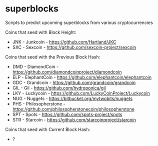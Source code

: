 superblocks
===========

Scripts to predict upcoming superblocks from various cryptocurrencies


Coins that seed with Block Height:
* JNK - Junkcoin - https://github.com/Hartland/JKC
* SXC - Sexcoin - https://github.com/sexcoin-project/sexcoin

Coins that seed with the Previous Block Hash:
* DMD - DiamondCoin - https://github.com/diamondcoinproject/diamondcoin
* ELP - ElephantCoin - https://github.com/elephantcoin/elephantcoin
* GDC - Grandcoin - https://github.com/grandcoin/grandcoin
* GIL - Gil - https://github.com/hydroponica/gil
* LKY - Luckycoin - https://github.com/LuckyCoinProject/Luckycoin
* NUG - Nuggets - https://bitbucket.org/mytwobits/nuggets
* PHS - Philosopherstone - https://github.com/philosopherstonecoin/philosopherstone
* SPT - Spots - https://github.com/spots-project/spots
* STR - Starcoin - https://github.com/starcoinproject/starcoin

Coins that seed with Current Block Hash:
* ?
